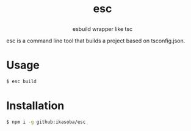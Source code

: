 <h1>
  <p align=center>esc</p>
</h1>
<p align=center>
  esbuild wrapper like tsc
</p>

esc is a command line tool that builds a project based on tsconfig.json.

# Usage

```sh
$ esc build
```

# Installation

```sh
$ npm i -g github:ikasoba/esc
```
